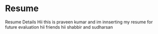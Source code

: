 # Resume
Resume Details
Hii this is praveen kumar and im innserting my resume for future evaluation
hii friends
hii shabbir and sudharsan
